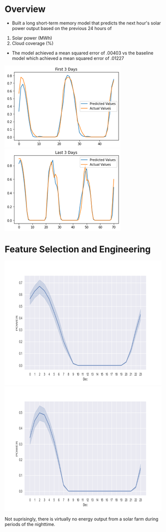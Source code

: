 # Overview

* Built a long short-term memory model that predicts the next hour's solar power output based on the previous 24 hours of 
1. Solar power (MWh)
3. Cloud coverage (%)

* The model achieved a mean squared error of .00403 vs the baseline model which achieved a mean squared error of .01227

![](https://github.com/kalewelsh/Solar-Energy-Forecasting/blob/main/first_3_days.png)
![](https://github.com/kalewelsh/Solar-Energy-Forecasting/blob/main/last_3_days.png)

# Feature Selection and Engineering


<img src="https://github.com/kalewelsh/Solar-Energy-Forecasting/blob/main/Nov.png" width="600" height="400"> <img src="https://github.com/kalewelsh/Solar-Energy-Forecasting/blob/main/June.png" width="600" height="400">


Not suprisingly, there is virtually no energy output from a solar farm during periods of the nighttime.
